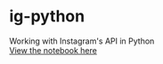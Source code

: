 # ig-python
Working with Instagram's API in Python  
[View the notebook here](http://nbviewer.ipython.org/github/c-trl/ig-python/blob/master/api-notes.ipynb)
